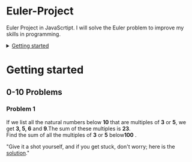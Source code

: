 # Euler-Project
Euler Project in JavaScrtipt. I will solve the Euler problem to improve my skills in programming.

<details>
        <summary><a href="#getting-started">Getting started</a></summary>
        <details>
            <summary><a href="#0-10-problems">0-10 Problems</a></summary>

- [Problem 1](#problem-1)
- [Problem 2](#problem-2)
- [Problem 3](#problem-3)
        </details>
        <details>
            <summary><a href="#10-20-problems">10-20 Problems</a></summary>
    - [Problem 1](#problem-1)
    - [Problem 2](#problem-2)
    - [Problem 3](#problem-3)
        </details>
</details>

# Getting started 


## 0-10 Problems
### Problem 1  
If we list all the natural numbers below **10** that are multiples of **3** or **5**, we get **3, 5, 6** and **9**.The sum of these multiples is **23**.  
Find the sum of all the multiples of **3** or **5** below**100** .

"Give it a shot yourself, and if you get stuck, don't worry; here is the [solution](euler_01.js)."